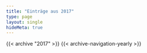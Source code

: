 ```yaml
---
title: "Einträge aus 2017"
type: page
layout: single
hideMeta: true
---
```


{{< archive "2017" >}}
{{< archive-navigation-yearly >}}
